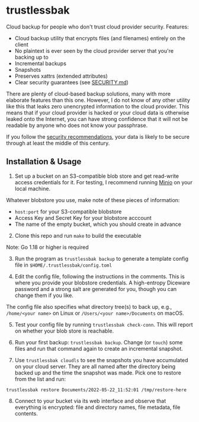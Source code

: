 # trustlessbak

Cloud backup for people who don't trust cloud provider security.  Features:

 - Cloud backup utility that encrypts files (and filenames) entirely on the client
 - No plaintext is ever seen by the cloud provider server that you're backing up to
 - Incremental backups
 - Snapshots
 - Preserves xattrs (extended attributes)
 - Clear security guarantees (see [SECURITY.md](blob/main/SECURITY.md))

There are plenty of cloud-based backup solutions, many with more elaborate features than this one.  However, I do not know of any other utility like this that leaks zero unencrypted information to the cloud provider.  This means that if your cloud provider is hacked or your cloud data is otherwise leaked onto the Internet, you can have strong confidence that it will not be readable by anyone who does not know your passphrase.  

If you follow the [security recommendations](blob/main/SECURITY.md), your data is likely to be secure through at least the middle of this century.

## Installation & Usage

1.  Set up a bucket on an S3-compatible blob store and get read-write access credentials for it.  For testing, I recommend running [Minio](https://docs.min.io/docs/minio-quickstart-guide.html) on your local machine.

Whatever blobstore you use, make note of these pieces of information:

 - `host:port` for your S3-compatible blobstore
 - Access Key and Secret Key for your blobstore acccount
 - The name of the empty bucket, which you should create in advance

2.  Clone this repo and run `make` to build the executable

Note: Go 1.18 or higher is required

3.  Run the program as `trustlessbak backup` to generate a template config file in `$HOME/.trustlessbak/config.toml`

4.  Edit the config file, following the instructions in the comments.  This is where you provide your blobstore credentials.  A high-entropy Diceware password and a strong salt are generated for you, though you can change them if you like.  

The config file also specifies what directory tree(s) to back up, e.g., `/home/<your name>` on Linux or `/Users/<your name>/Documents` on macOS.

5.  Test your config file by running `trustlessbak check-conn`. This will report on whether your blob store is reachable.

6.  Run your first backup:  `trustlessbak backup`.  Change (or `touch`) some files and run that command again to create an incremental snapshot.

7.  Use `trustlessbak cloudls` to see the snapshots you have accumulated on your cloud server.  They are all named after the directory being backed up and the time the snapshot was made.  Pick one to restore from the list and run:

```
trustlessbak restore Documents/2022-05-22_11:52:01 /tmp/restore-here
```

8.  Connect to your bucket via its web interface and observe that everything is encrypted:  file and directory names, file metadata, file contents.

